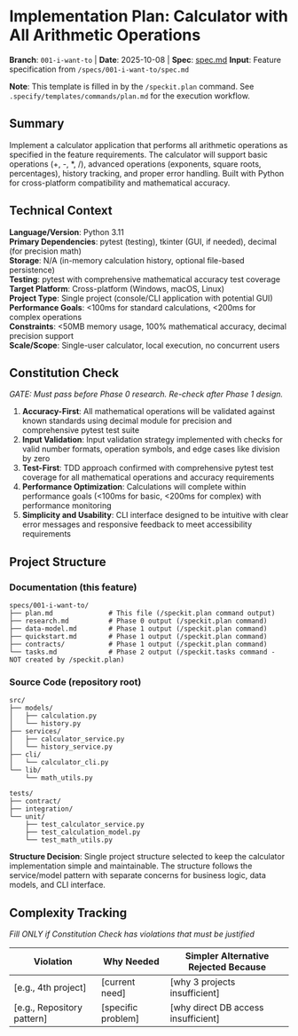 # Implementation Plan: Calculator with All Arithmetic Operations

**Branch**: `001-i-want-to` | **Date**: 2025-10-08 | **Spec**: [spec.md](spec.md)
**Input**: Feature specification from `/specs/001-i-want-to/spec.md`

**Note**: This template is filled in by the `/speckit.plan` command. See `.specify/templates/commands/plan.md` for the execution workflow.

## Summary

Implement a calculator application that performs all arithmetic operations as specified in the feature requirements. The calculator will support basic operations (+, -, *, /), advanced operations (exponents, square roots, percentages), history tracking, and proper error handling. Built with Python for cross-platform compatibility and mathematical accuracy.

## Technical Context

**Language/Version**: Python 3.11  
**Primary Dependencies**: pytest (testing), tkinter (GUI, if needed), decimal (for precision math)  
**Storage**: N/A (in-memory calculation history, optional file-based persistence)  
**Testing**: pytest with comprehensive mathematical accuracy test coverage  
**Target Platform**: Cross-platform (Windows, macOS, Linux)  
**Project Type**: Single project (console/CLI application with potential GUI)  
**Performance Goals**: <100ms for standard calculations, <200ms for complex operations  
**Constraints**: <50MB memory usage, 100% mathematical accuracy, decimal precision support  
**Scale/Scope**: Single-user calculator, local execution, no concurrent users

## Constitution Check

*GATE: Must pass before Phase 0 research. Re-check after Phase 1 design.*

1. **Accuracy-First**: All mathematical operations will be validated against known standards using decimal module for precision and comprehensive pytest test suite
2. **Input Validation**: Input validation strategy implemented with checks for valid number formats, operation symbols, and edge cases like division by zero
3. **Test-First**: TDD approach confirmed with comprehensive pytest test coverage for all mathematical operations and accuracy requirements
4. **Performance Optimization**: Calculations will complete within performance goals (<100ms for basic, <200ms for complex) with performance monitoring
5. **Simplicity and Usability**: CLI interface designed to be intuitive with clear error messages and responsive feedback to meet accessibility requirements

## Project Structure

### Documentation (this feature)

```
specs/001-i-want-to/
├── plan.md              # This file (/speckit.plan command output)
├── research.md          # Phase 0 output (/speckit.plan command)
├── data-model.md        # Phase 1 output (/speckit.plan command)
├── quickstart.md        # Phase 1 output (/speckit.plan command)
├── contracts/           # Phase 1 output (/speckit.plan command)
└── tasks.md             # Phase 2 output (/speckit.tasks command - NOT created by /speckit.plan)
```

### Source Code (repository root)

```
src/
├── models/
│   ├── calculation.py
│   └── history.py
├── services/
│   ├── calculator_service.py
│   └── history_service.py
├── cli/
│   └── calculator_cli.py
└── lib/
    └── math_utils.py

tests/
├── contract/
├── integration/
└── unit/
    ├── test_calculator_service.py
    ├── test_calculation_model.py
    └── test_math_utils.py
```

**Structure Decision**: Single project structure selected to keep the calculator implementation simple and maintainable. The structure follows the service/model pattern with separate concerns for business logic, data models, and CLI interface.

## Complexity Tracking

*Fill ONLY if Constitution Check has violations that must be justified*

| Violation | Why Needed | Simpler Alternative Rejected Because |
|-----------|------------|-------------------------------------|
| [e.g., 4th project] | [current need] | [why 3 projects insufficient] |
| [e.g., Repository pattern] | [specific problem] | [why direct DB access insufficient] |
